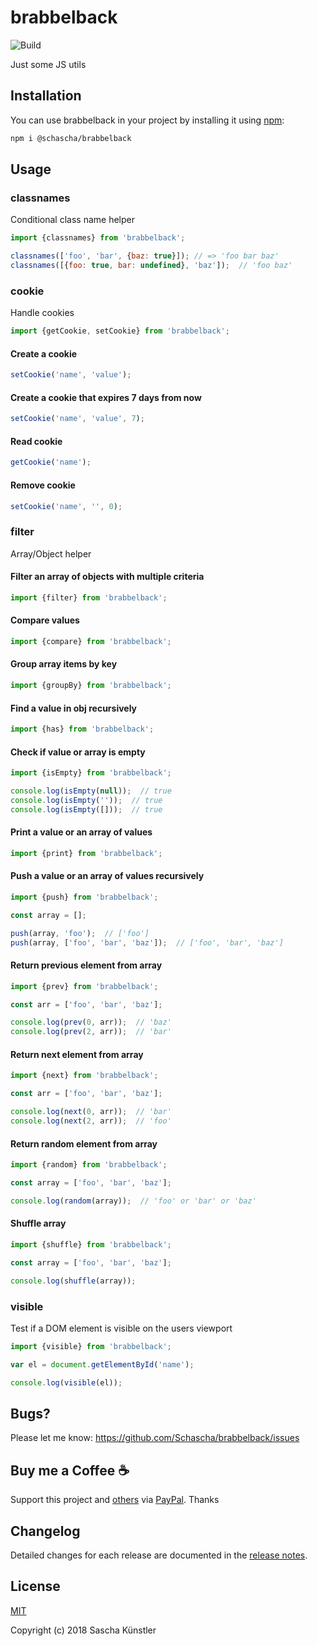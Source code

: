 # brabbelback

![Build](https://github.com/Schascha/stechus-kaktus/workflows/Build/badge.svg)

Just some JS utils

## Installation

You can use brabbelback in your project by installing it using [npm](https://www.npmjs.com/package/@schascha/brabbelback):

```sh
npm i @schascha/brabbelback
```

## Usage

### classnames

Conditional class name helper

```javascript
import {classnames} from 'brabbelback';

classnames(['foo', 'bar', {baz: true}]); // => 'foo bar baz'
classnames([{foo: true, bar: undefined}, 'baz']);  // 'foo baz'
```

### cookie

Handle cookies

```javascript
import {getCookie, setCookie} from 'brabbelback';
```

#### Create a cookie

```javascript
setCookie('name', 'value');
```

#### Create a cookie that expires 7 days from now

```javascript
setCookie('name', 'value', 7);
```

#### Read cookie

```javascript
getCookie('name');
```

#### Remove cookie

```javascript
setCookie('name', '', 0);
```

### filter

Array/Object helper

#### Filter an array of objects with multiple criteria

```javascript
import {filter} from 'brabbelback';
```

#### Compare values

```javascript
import {compare} from 'brabbelback';
```

#### Group array items by key

```javascript
import {groupBy} from 'brabbelback';
```

#### Find a value in obj recursively

```javascript
import {has} from 'brabbelback';
```

#### Check if value or array is empty

```javascript
import {isEmpty} from 'brabbelback';

console.log(isEmpty(null));  // true
console.log(isEmpty(''));  // true
console.log(isEmpty([]));  // true
```

#### Print a value or an array of values

```javascript
import {print} from 'brabbelback';
```

#### Push a value or an array of values recursively

```javascript
import {push} from 'brabbelback';

const array = [];

push(array, 'foo');  // ['foo']
push(array, ['foo', 'bar', 'baz']);  // ['foo', 'bar', 'baz']
```

#### Return previous element from array

```javascript
import {prev} from 'brabbelback';

const arr = ['foo', 'bar', 'baz'];

console.log(prev(0, arr));  // 'baz'
console.log(prev(2, arr));  // 'bar'
```

#### Return next element from array

```javascript
import {next} from 'brabbelback';

const arr = ['foo', 'bar', 'baz'];

console.log(next(0, arr));  // 'bar'
console.log(next(2, arr));  // 'foo'
```

#### Return random element from array

```javascript
import {random} from 'brabbelback';

const array = ['foo', 'bar', 'baz'];

console.log(random(array));  // 'foo' or 'bar' or 'baz'
```

#### Shuffle array

```javascript
import {shuffle} from 'brabbelback';

const array = ['foo', 'bar', 'baz'];

console.log(shuffle(array));
```

### visible

Test if a DOM element is visible on the users viewport

```javascript
import {visible} from 'brabbelback';

var el = document.getElementById('name');

console.log(visible(el));
```

## Bugs?

Please let me know: https://github.com/Schascha/brabbelback/issues

## Buy me a Coffee :coffee:

Support this project and [others](https://github.com/Schascha?tab=repositories) via [PayPal](https://www.paypal.me/LosZahlos). Thanks

## Changelog

Detailed changes for each release are documented in the [release notes](https://github.com/Schascha/brabbelback/releases).

## License

[MIT](./LICENSE)

Copyright (c) 2018 Sascha Künstler

